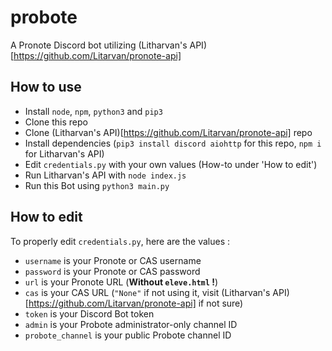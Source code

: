# probote
A Pronote Discord bot utilizing (Litharvan's API)[https://github.com/Litarvan/pronote-api]

## How to use
- Install `node`, `npm`, `python3` and `pip3`
- Clone this repo
- Clone (Litharvan's API)[https://github.com/Litarvan/pronote-api] repo
- Install dependencies (`pip3 install discord aiohttp` for this repo, `npm i` for Litharvan's API)
- Edit `credentials.py` with your own values (How-to under 'How to edit')
- Run Litharvan's API with `node index.js`
- Run this Bot using `python3 main.py`

## How to edit
To properly edit `credentials.py`, here are the values :
- `username` is your Pronote or CAS username
- `password` is your Pronote or CAS password
- `url` is your Pronote URL (__Without `eleve.html` !__)
- `cas` is your CAS URL (`"None"` if not using it, visit (Litharvan's API)[https://github.com/Litarvan/pronote-api] if not sure)
- `token` is your Discord Bot token
- `admin` is your Probote administrator-only channel ID
- `probote_channel` is your public Probote channel ID
